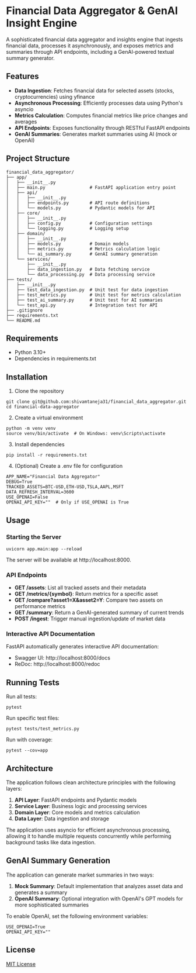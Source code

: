 # Financial Data Aggregator & GenAI Insight Engine

A sophisticated financial data aggregator and insights engine that ingests financial data, processes it asynchronously, and exposes metrics and summaries through API endpoints, including a GenAI-powered textual summary generator.

## Features

- **Data Ingestion**: Fetches financial data for selected assets (stocks, cryptocurrencies) using yfinance
- **Asynchronous Processing**: Efficiently processes data using Python's asyncio
- **Metrics Calculation**: Computes financial metrics like price changes and averages
- **API Endpoints**: Exposes functionality through RESTful FastAPI endpoints
- **GenAI Summaries**: Generates market summaries using AI (mock or OpenAI)

## Project Structure

```
financial_data_aggregator/
├── app/
│   ├── __init__.py
│   ├── main.py                 # FastAPI application entry point
│   ├── api/
│   │   ├── __init__.py
│   │   ├── endpoints.py        # API route definitions
│   │   └── models.py           # Pydantic models for API
│   ├── core/
│   │   ├── __init__.py
│   │   ├── config.py           # Configuration settings
│   │   └── logging.py          # Logging setup
│   ├── domain/
│   │   ├── __init__.py
│   │   ├── models.py           # Domain models
│   │   ├── metrics.py          # Metrics calculation logic
│   │   └── ai_summary.py       # GenAI summary generation
│   └── services/
│       ├── __init__.py
│       ├── data_ingestion.py   # Data fetching service
│       └── data_processing.py  # Data processing service
├── tests/
│   ├── __init__.py
│   ├── test_data_ingestion.py  # Unit test for data ingestion
│   ├── test_metrics.py         # Unit test for metrics calculation
│   ├── test_ai_summary.py      # Unit test for AI summaries
│   └── test_api.py             # Integration test for API
├── .gitignore
├── requirements.txt
└── README.md
```

## Requirements

- Python 3.10+
- Dependencies in requirements.txt

## Installation

1. Clone the repository
```
git clone git@github.com:shivamtaneja31/financial_data_aggregator.git
cd financial-data-aggregator
```

2. Create a virtual environment
```
python -m venv venv
source venv/bin/activate  # On Windows: venv\Scripts\activate
```

3. Install dependencies
```
pip install -r requirements.txt
```

4. (Optional) Create a .env file for configuration
```
APP_NAME="Financial Data Aggregator"
DEBUG=True
TRACKED_ASSETS=BTC-USD,ETH-USD,TSLA,AAPL,MSFT
DATA_REFRESH_INTERVAL=3600
USE_OPENAI=False
OPENAI_API_KEY=""  # Only if USE_OPENAI is True
```

## Usage

### Starting the Server

```
uvicorn app.main:app --reload
```

The server will be available at http://localhost:8000.

### API Endpoints

- **GET /assets**: List all tracked assets and their metadata
- **GET /metrics/{symbol}**: Return metrics for a specific asset
- **GET /compare?asset1=X&asset2=Y**: Compare two assets on performance metrics
- **GET /summary**: Return a GenAI-generated summary of current trends
- **POST /ingest**: Trigger manual ingestion/update of market data

### Interactive API Documentation

FastAPI automatically generates interactive API documentation:
- Swagger UI: http://localhost:8000/docs
- ReDoc: http://localhost:8000/redoc

## Running Tests

Run all tests:
```
pytest
```

Run specific test files:
```
pytest tests/test_metrics.py
```

Run with coverage:
```
pytest --cov=app
```

## Architecture

The application follows clean architecture principles with the following layers:

1. **API Layer**: FastAPI endpoints and Pydantic models
2. **Service Layer**: Business logic and processing services
3. **Domain Layer**: Core models and metrics calculation
4. **Data Layer**: Data ingestion and storage

The application uses asyncio for efficient asynchronous processing, allowing it to handle multiple requests concurrently while performing background tasks like data ingestion.

## GenAI Summary Generation

The application can generate market summaries in two ways:

1. **Mock Summary**: Default implementation that analyzes asset data and generates a summary
2. **OpenAI Summary**: Optional integration with OpenAI's GPT models for more sophisticated summaries

To enable OpenAI, set the following environment variables:
```
USE_OPENAI=True
OPENAI_API_KEY=""
```

## License

[MIT License](LICENSE)